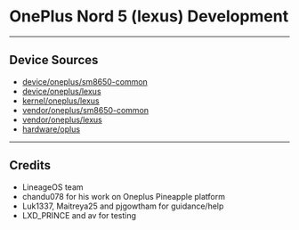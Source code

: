 # OnePlus Nord 5 (lexus) Development

---

## Device Sources

- [device/oneplus/sm8650-common](https://github.com/Oneplus-Nord5-development/android_device_oneplus_sm8650-common)  
- [device/oneplus/lexus](https://github.com/Oneplus-Nord5-development/android_device_oneplus_lexus)  
- [kernel/oneplus/lexus](https://github.com/Oneplus-Nord5-development/device_oneplus_lexus-kernel)  
- [vendor/oneplus/sm8650-common](https://github.com/Oneplus-Nord5-development/android_vendor_oneplus_sm8650-common)  
- [vendor/oneplus/lexus](https://github.com/Oneplus-Nord5-development/android_vendor_oneplus_lexus)  
- [hardware/oplus](https://github.com/Oneplus-Nord5-development/android_hardware_oplus)

---

## Credits
- LineageOS team
- chandu078 for his work on Oneplus Pineapple platform
- Luk1337, Maitreya25 and pjgowtham for guidance/help
- LXD_PRINCE and av for testing
